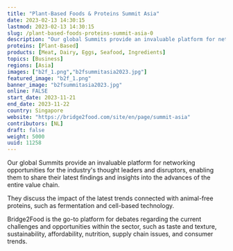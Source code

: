 ```yaml
---
title: "Plant-Based Foods & Proteins Summit Asia"
date: 2023-02-13 14:30:15
lastmod: 2023-02-13 14:30:15
slug: /plant-based-foods-proteins-summit-asia-0
description: "Our global Summits provide an invaluable platform for networking opportunities for the industry's thought leaders and disruptors, enabling them to share their latest findings and insights into the advances of the entire value chain.They discuss the impact of the latest trends connected with animal-free proteins, such as fermentation and cell-based technology."
proteins: [Plant-Based]
products: [Meat, Dairy, Eggs, Seafood, Ingredients]
topics: [Business]
regions: [Asia]
images: ["b2f_1.png","b2fsummitasia2023.jpg"]
featured_image: "b2f_1.png"
banner_image: "b2fsummitasia2023.jpg"
online: FALSE
start_date: 2023-11-21
end_date: 2023-11-22
country: Singapore
website: "https://bridge2food.com/site/en/page/summit-asia"
contributors: [NL]
draft: false
weight: 5000
uuid: 11258
---
```

Our global Summits provide an invaluable platform for networking
opportunities for the industry\'s thought leaders and disruptors,
enabling them to share their latest findings and insights into the
advances of the entire value chain.

They discuss the impact of the latest trends connected with animal-free
proteins, such as fermentation and cell-based technology.

Bridge2Food is the go-to platform for debates regarding the current
challenges and opportunities within the sector, such as taste and
texture, sustainability, affordability, nutrition, supply chain issues,
and consumer trends.
